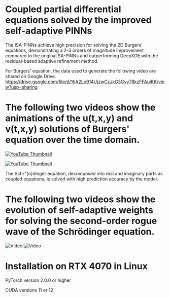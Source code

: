 # Coupled partial differential equations solved by the improved self-adaptive PINNs

The ISA-PINNs achieve high precision for solving the 2D Burgers' equations, demonstrating a 2-3 orders of magnitude improvement compared to the original SA-PINNs and outperforming DeepXDE with the residual-based adaptive refinement method.

For Burgers' equation, the data used to generate the following video are shared on Google Drive.
https://drive.google.com/file/d/1hA2Lo914UjzwCzJkG5Gyy78kzFFAuiKK/view?usp=sharing

# The following two videos show the animations of the u(t,x,y) and v(t,x,y) solutions of Burgers' equation over the time domain.
[![YouTube Thumbnail](https://img.youtube.com/vi/_1qK4ejEQnw/hqdefault.jpg)](https://www.youtube.com/watch?v=_1qK4ejEQnw)

[![YouTube Thumbnail](https://img.youtube.com/vi/VCSHgUi42OU/sddefault.jpg)](https://www.youtube.com/watch?v=VCSHgUi42OU)

The Schr\"{o}dinger equation, decomposed into real and imaginary parts as coupled equations, is solved with high prediction accuracy by the model.

# The following two videos show the evolution of self-adaptive weights for solving the second-order rogue wave of the Schrödinger equation.
![Video](https://github.com/hucmwf/coupsa/blob/main/sa-sch2nd-animation.gif)
![Video](https://github.com/hucmwf/coupsa/blob/main/sa-sch2nd-v-animation.gif)

# Installation on RTX 4070 in Linux

PyTorch version 2.0.0 or higher

CUDA versions 11 or 12
